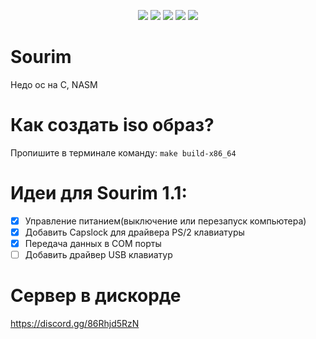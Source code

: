 <p align="center">
<img src="https://img.shields.io/github/contributors/HONAK0/Sourim.svg">
<img src="https://img.shields.io/github/forks/HONAK0/Sourim.svg">
<img src="https://img.shields.io/github/stars/HONAK0/Sourim.svg">
<img src="https://img.shields.io/github/issues/HONAK0/Sourim.svg">
<img src="https://app.codacy.com/project/badge/Grade/d82b7e6e48ea46129ea11e2c063c396f">
<br/>

# Sourim
Недо ос на C, NASM
# Как создать iso образ?
Пропишите в терминале команду: ```make build-x86_64```
# Идеи для Sourim 1.1:
- [x] Управление питанием(выключение или перезапуск компьютера)
- [x] Добавить Capslock для драйвера PS/2 клавиатуры
- [x] Передача данных в COM порты
- [ ] Добавить драйвер USB клавиатур

# Сервер в дискорде
https://discord.gg/86Rhjd5RzN

